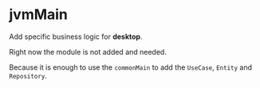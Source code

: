 # jvmMain


Add specific business logic for **desktop**.

Right now the module is not added and needed.

Because it is enough to use the `commonMain`
to add the `UseCase`, `Entity` and `Repository`.